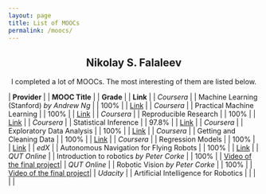 ```yaml
---
layout: page
title: List of MOOCs
permalink: /moocs/
---
```

<div align="center">
  <h2><b>Nikolay S. Falaleev</b></h2>
  <p>I completed a lot of MOOCs. The most interesting of them are listed below.</p>
</div>

| __Provider__ | | __MOOC Title__ | | __Grade__ | | __Link__ |
| _Coursera_ | | Machine Learning (Stanford) _by Andrew Ng_ | | 100% | | [Link](https://www.coursera.org/account/accomplishments/records/YABSQTND48ZS) |
| _Coursera_ | | Practical Machine Learning | | 100% | | [Link](https://www.coursera.org/account/accomplishments/records/LHFKMBMFCBS7) |
| _Coursera_ | | Reproducible Research | | 100% | | [Link](https://www.coursera.org/account/accomplishments/records/MPSVGPLZUXU6) |
| _Coursera_ | | Statistical Inference | | 97.8% | | [Link](https://www.coursera.org/account/accomplishments/records/KBKGBRNXVHUR) |
| _Coursera_ | | Exploratory Data Analysis | | 100% | | [Link](https://www.coursera.org/account/accomplishments/records/UXXEJGD627DM) |
| _Coursera_ | | Getting and Cleaning Data | | 100% | | [Link](https://www.coursera.org/account/accomplishments/records/QVfwUD3Yje7uqTKu) |
| _Coursera_ | | Regression Models | | 100% | | [Link](https://www.coursera.org/account/accomplishments/records/AN28YHEWVFP7) |
| _edX_ | | Autonomous Navigation for Flying Robots | | 100% | | [Link](https://verify.edx.org/cert/c23e9769777b48aa82a8950bb0f4d16c) |
| _QUT Online_ | | Introduction to robotics _by Peter Corke_ | | 100% | | [Video of the final project](https://youtu.be/MI-_qLKzQXc)|
| _QUT Online_ | | Robotic Vision _by Peter Corke_ | | 100% | | [Video of the final project](https://youtu.be/RPiUF6k66uc)|
| _Udacity_ | | Artificial Intelligence for Robotics | |  | | |


